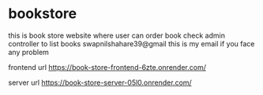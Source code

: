 # bookstore
this is book store website where user can order book
check admin controller to list books
swapnilshahare39@gmail this is my email if you face any problem


frontend url
https://book-store-frontend-6zte.onrender.com/


server url
https://book-store-server-05l0.onrender.com/

